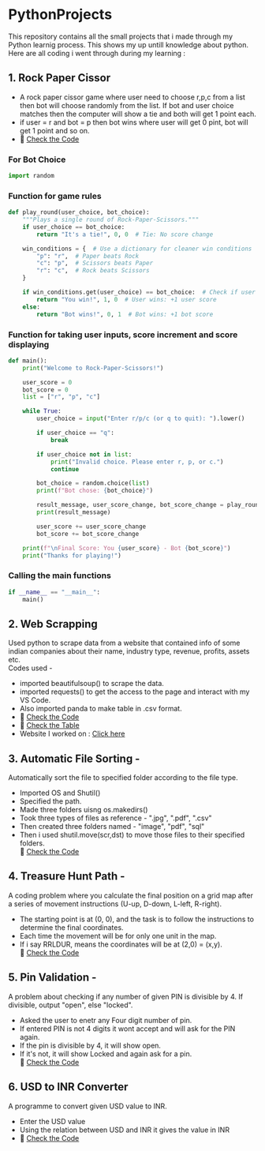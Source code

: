 # PythonProjects
This repository contains all the small projects that i made through my Python learnig process. This shows my up untill knowledge about python.
Here are all coding i went through during my learning :  
## 1. Rock Paper Cissor
- A rock paper cissor game where user need to choose r,p,c from a list then bot will choose randomly from the list. If bot and user choice matches then the computer will show a tie and both will get 1 point each.  
- if user = r and bot = p then bot wins where user will get 0 pint, bot will get 1 point and so on.
- 🔗 [Check the Code](./RockPaperCissor.py) 
### For Bot Choice
```py
import random
```
### Function for game rules 
```py
def play_round(user_choice, bot_choice):
    """Plays a single round of Rock-Paper-Scissors."""
    if user_choice == bot_choice:
        return "It's a tie!", 0, 0  # Tie: No score change

    win_conditions = {  # Use a dictionary for cleaner win conditions
        "p": "r",  # Paper beats Rock
        "c": "p",  # Scissors beats Paper
        "r": "c",  # Rock beats Scissors
    }

    if win_conditions.get(user_choice) == bot_choice:  # Check if user wins
        return "You win!", 1, 0  # User wins: +1 user score
    else:
        return "Bot wins!", 0, 1  # Bot wins: +1 bot score
```
### Function for taking user inputs, score increment and score displaying
```py
def main():
    print("Welcome to Rock-Paper-Scissors!")

    user_score = 0
    bot_score = 0
    list = ["r", "p", "c"]

    while True:
        user_choice = input("Enter r/p/c (or q to quit): ").lower()

        if user_choice == "q":
            break

        if user_choice not in list: 
            print("Invalid choice. Please enter r, p, or c.")
            continue

        bot_choice = random.choice(list)  
        print(f"Bot chose: {bot_choice}")

        result_message, user_score_change, bot_score_change = play_round(user_choice, bot_choice)
        print(result_message)

        user_score += user_score_change
        bot_score += bot_score_change

    print(f"\nFinal Score: You {user_score} - Bot {bot_score}")
    print("Thanks for playing!")
```
### Calling the main functions
```py
if __name__ == "__main__":  
    main()
```
## 2. Web Scrapping
Used python to scrape data from a website that contained info of some indian companies about their name, industry type, revenue, profits, assets etc.  
Codes used -  
- imported beautifulsoup() to scrape the data.
- imported requests() to get the access to the page and interact with my VS Code.
- Also imported panda to make table in .csv format.  
- 🔗 [Check the Code](./WebScraping.py)  
- 🔗 [Check the Table](./companies.csv)
- Website I worked on : [Click here](https://en.wikipedia.org/wiki/List_of_largest_companies_in_India)
## 3. Automatic File Sorting -
Automatically sort the file to specified folder according to the file type.  

- Imported OS and Shutil()  
- Specified the path.  
- Made three folders uisng os.makedirs()  
- Took three types of files as reference - ".jpg", ".pdf", ".csv"  
- Then created three folders named - "image", "pdf", "sql"  
- Then i used shutil.move(scr,dst) to move those files to their specified folders.  
🔗 [Check the Code](./AutomaticFileSorting.py)
## 4. Treasure Hunt Path -
A coding problem where you calculate the final position on a grid map after a series of movement instructions (U-up, D-down, L-left, R-right).  
  
- The starting point is at (0, 0), and the task is to follow the instructions to determine the final coordinates.  
- Each time the movement will be for only one unit in the map.
- If i say RRLDUR, means the coordinates will be at (2,0) = (x,y).  
🔗 [Check the Code](./TreasureHunt.py)
## 5. Pin Validation -
A problem about checking if any number of given PIN is divisible by 4. If divisible, output "open", else "locked".  

  
- Asked the user to enetr any Four digit number of pin.
- If entered PIN is not 4 digits it wont accept and will ask for the PIN again. 
- If the pin is divisible by 4, it will show open.  
- If it's not, it will show Locked and again ask for a pin.  
🔗 [Check the Code](./PinValidation.py)
## 6. USD to INR Converter
A programme to convert given USD value to INR.  

- Enter the USD value
- Using the relation between USD and INR it gives the value in INR
- 🔗 [Check the Code](./USDtoINR.py)
